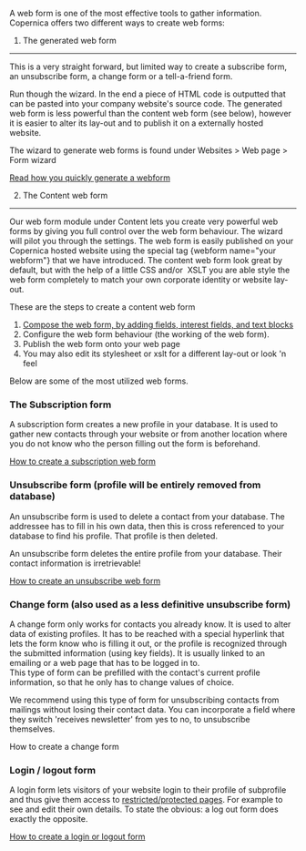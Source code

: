 A web form is one of the most effective tools to gather information.
Copernica offers two different ways to create web forms:

1. The generated web form
-------------------------

This is a very straight forward, but limited way to create a subscribe
form, an unsubscribe form, a change form or a tell-a-friend form.

Run though the wizard. In the end a piece of HTML code is outputted that
can be pasted into your company website's source code. The generated web
form is less powerful than the content web form (see below), however it
is easier to alter its lay-out and to publish it on a externally hosted
website.

The wizard to generate web forms is found under Websites \> Web page \>
Form wizard

[Read how you quickly generate a
webform](./generate-a-web-form-without-a-hassle.en.md)

2. The Content web form
-----------------------

Our web form module under Content lets you create very powerful web
forms by giving you full control over the web form behaviour. The wizard
will pilot you through the settings. The web form is easily published on
your Copernica hosted website using the special tag {webform name="your
webform"} that we have introduced. The content web form look great by
default, but with the help of a little CSS and/or  XSLT you are able
style the web form completely to match your own corporate identity or
website lay-out.

These are the steps to create a content web form

1.  [Compose the web form, by adding fields, interest fields, and text
    blocks](#)
2.  Configure the web form behaviour (the working of the web form).
3.  Publish the web form onto your web page
4.  You may also edit its stylesheet or xslt for a different lay-out or
    look 'n feel

Below are some of the most utilized web forms.

### The Subscription form

A subscription form creates a new profile in your database. It is used
to gather new contacts through your website or from another location
where you do not know who the person filling out the form is beforehand.

[How to create a subscription web form](#)

### Unsubscribe form (profile will be entirely removed from database)

An unsubscribe form is used to delete a contact from your database. The
addressee has to fill in his own data, then this is cross referenced to
your database to find his profile. That profile is then deleted.

An unsubscribe form deletes the entire profile from your database. Their
contact information is irretrievable!

[How to create an unsubscribe web form](#)

### Change form (also used as a less definitive unsubscribe form)

A change form only works for contacts you already know. It is used to
alter data of existing profiles. It has to be reached with a special
hyperlink that lets the form know who is filling it out, or the profile
is recognized through the submitted information (using key fields). It
is usually linked to an emailing or a web page that has to be logged in
to.\
 This type of form can be prefilled with the contact's current profile
information, so that he only has to change values of choice.

We recommend using this type of form for unsubscribing contacts from
mailings without losing their contact data. You can incorporate a field
where they switch 'receives newsletter' from yes to no, to unsubscribe
themselves.

How to create a change form

### Login / logout form

A login form lets visitors of your website login to their profile of
subprofile and thus give them access to [restricted/protected pages](#).
For example to see and edit their own details. To state the obvious: a
log out form does exactly the opposite.

[How to create a login or logout form](#)
